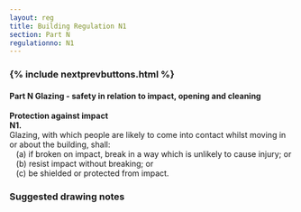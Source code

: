 ```yaml
---
layout: reg
title: Building Regulation N1
section: Part N
regulationno: N1
---
```


<div class="panel panel-primary">
  <div class="panel-heading">
    <h3 class="panel-title">
      {% include nextprevbuttons.html %}
        <h4>Part N Glazing - safety in relation to impact, opening and cleaning</h4>
    </h3>
  </div>
  <div class="panel-body">
    <p>
        <strong>Protection against impact</strong><br>
        <strong>N1.</strong><br>
            Glazing, with which people are likely to come into contact whilst moving in or about the building, shall:<br>
            &nbsp;&nbsp;&nbsp;(a) if broken on impact, break in a way which is unlikely to cause injury; or<br>
            &nbsp;&nbsp;&nbsp;(b) resist impact without breaking; or<br>
            &nbsp;&nbsp;&nbsp;(c) be shielded or protected from impact.
    </p>
  </div>
</div>



### Suggested drawing notes